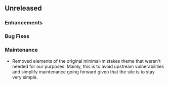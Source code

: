 ## Unreleased

### Enhancements


### Bug Fixes


### Maintenance

- Removed elements of the original minimal-mistakes theme that weren't
  needed for our purposes. Mainly, this is to avoid upstream
  vulnerabilities and simplify maintenance going forward given that
  the site is to stay very simple.
